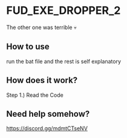 # FUD_EXE_DROPPER_2
The other one was terrible :skull:

## How to use
run the bat file and the rest is self explanatory

## How does it work?
Step 1.) Read the Code

## Need help somehow?
https://discord.gg/mdmtCTseNV
